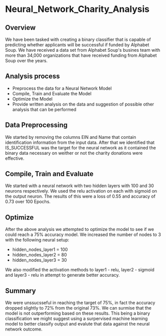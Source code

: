 # Neural_Network_Charity_Analysis

## Overview
We have been tasked with creating a binary classifier that is capable of predicting whether applicants will be successful if funded by Alphabet Soup. We have received a data set from Alphabet Soup's busines team with more than 34,000 organizations that have received funding from Alphabet Soup over the years.

## Analysis process
- Preprocess the data for a Neural Network Model
- Compile, Train and Evaluate the Model
- Optimize the Model
- Provide written analysis on the data and suggestion of possible other analysis that can be performed

## Data Preprocessing
We started by removing the columns EIN and Name that contain identification information from the input data. After that we identified that IS_SUCCESSFUL was the target for the neural network as it contained the binary data necessary on weither or not the charity donations were effective.

## Compile, Train and Evaluate
We started with a neural network with two hidden layers with 100 and 30 neurons respectively. We used the relu activation on each with sigmoid on the output neuron. The results of this were a loss of 0.55 and accuracy of 0.73 over 100 Epochs.

## Optimize
After the above analysis we attempted to optimize the model to see if we could reach a 75% accuracy model. We increased the number of nodes to 3 with the following neural setup:

- hidden_nodes_layer1 = 100
- hidden_nodes_layer2 = 80
- hidden_nodes_layer3 = 30

We also modified the activation methods to layer1 - relu, layer2 - sigmoid and layer3 - relu in attempt to generate better accuracy.

## Summary
We were unssucsseful in reaching the target of 75%, in fact the accuracy dropped slightly to 72% from the original 73%. We can surmise that the model is not outperforming based on these results.
This being a binary classification we might suggest using a surpervised machine learning model to better classify output and evalute that data against the neural network outcome.